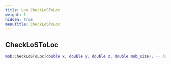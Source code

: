 ```yaml
---
title: Lua CheckLoSToLoc
weight: 1
hidden: true
menuTitle: CheckLoSToLoc
---
```

## CheckLoSToLoc
```lua
mob:CheckLoSToLoc(double x, double y, double z, double mob_size); -- bool
```